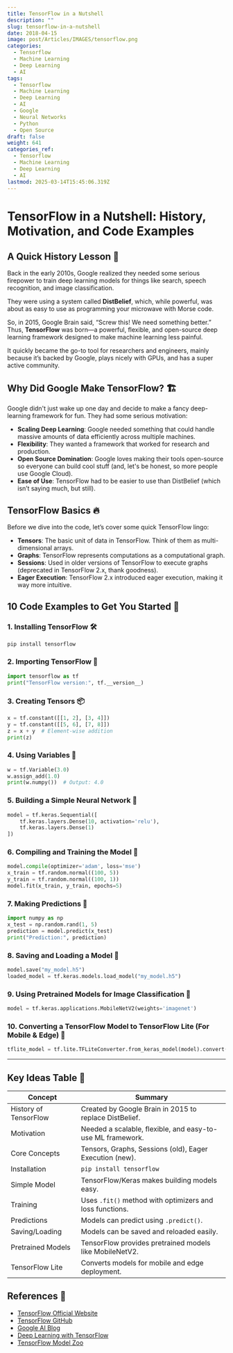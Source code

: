 ```yaml
---
title: TensorFlow in a Nutshell
description: ""
slug: tensorflow-in-a-nutshell
date: 2018-04-15
image: post/Articles/IMAGES/tensorflow.png
categories:
  - Tensorflow
  - Machine Learning
  - Deep Learning
  - AI
tags:
  - Tensorflow
  - Machine Learning
  - Deep Learning
  - AI
  - Google
  - Neural Networks
  - Python
  - Open Source
draft: false
weight: 641
categories_ref:
  - Tensorflow
  - Machine Learning
  - Deep Learning
  - AI
lastmod: 2025-03-14T15:45:06.319Z
---
```

# TensorFlow in a Nutshell: History, Motivation, and Code Examples

## A Quick History Lesson 📜

Back in the early 2010s, Google realized they needed some serious firepower to train deep learning models for things like search, speech recognition, and image classification.

They were using a system called **DistBelief**, which, while powerful, was about as easy to use as programming your microwave with Morse code.

So, in 2015, Google Brain said, “Screw this! We need something better.” Thus, **TensorFlow** was born—a powerful, flexible, and open-source deep learning framework designed to make machine learning less painful.

It quickly became the go-to tool for researchers and engineers, mainly because it’s backed by Google, plays nicely with GPUs, and has a super active community.

## Why Did Google Make TensorFlow? 🏗️

Google didn't just wake up one day and decide to make a fancy deep-learning framework for fun. They had some serious motivation:

* **Scaling Deep Learning**: Google needed something that could handle massive amounts of data efficiently across multiple machines.
* **Flexibility**: They wanted a framework that worked for research and production.
* **Open Source Domination**: Google loves making their tools open-source so everyone can build cool stuff (and, let's be honest, so more people use Google Cloud).
* **Ease of Use**: TensorFlow had to be easier to use than DistBelief (which isn’t saying much, but still).

## TensorFlow Basics 🔥

Before we dive into the code, let’s cover some quick TensorFlow lingo:

* **Tensors**: The basic unit of data in TensorFlow. Think of them as multi-dimensional arrays.
* **Graphs**: TensorFlow represents computations as a computational graph.
* **Sessions**: Used in older versions of TensorFlow to execute graphs (deprecated in TensorFlow 2.x, thank goodness).
* **Eager Execution**: TensorFlow 2.x introduced eager execution, making it way more intuitive.

## 10 Code Examples to Get You Started 🚀

### 1. Installing TensorFlow 🛠️

```python
pip install tensorflow
```

### 2. Importing TensorFlow  🏁

```python
import tensorflow as tf
print("TensorFlow version:", tf.__version__)
```

### 3. Creating Tensors 📦

```python
x = tf.constant([[1, 2], [3, 4]])
y = tf.constant([[5, 6], [7, 8]])
z = x + y  # Element-wise addition
print(z)
```

### 4. Using Variables 🔄

```python
w = tf.Variable(3.0)
w.assign_add(1.0)
print(w.numpy())  # Output: 4.0
```

### 5. Building a Simple Neural Network 🧠

```python
model = tf.keras.Sequential([
    tf.keras.layers.Dense(10, activation='relu'),
    tf.keras.layers.Dense(1)
])
```

### 6. Compiling and Training the Model 🎯

```python
model.compile(optimizer='adam', loss='mse')
x_train = tf.random.normal((100, 5))
y_train = tf.random.normal((100, 1))
model.fit(x_train, y_train, epochs=5)
```

### 7. Making Predictions 🔮

```python
import numpy as np
x_test = np.random.rand(1, 5)
prediction = model.predict(x_test)
print("Prediction:", prediction)
```

### 8. Saving and Loading a Model 💾

```python
model.save("my_model.h5")
loaded_model = tf.keras.models.load_model("my_model.h5")
```

### 9. Using Pretrained Models for Image Classification 📸

```python
model = tf.keras.applications.MobileNetV2(weights='imagenet')
```

### 10. Converting a TensorFlow Model to TensorFlow Lite (For Mobile & Edge) 📱

```python
tflite_model = tf.lite.TFLiteConverter.from_keras_model(model).convert()
```

<!-- 
## Conclusion 🎉

TensorFlow has come a long way from the early days of **DistBelief**.

With its intuitive API, massive community, and Google’s backing, it’s one of the best tools for anyone looking to dive into deep learning.

So go ahead—build that fancy AI model, deploy it on the cloud, and impress your friends (or at least your cat). 😸 -->

***

## Key Ideas Table 📌

| Concept               | Summary                                                    |
| --------------------- | ---------------------------------------------------------- |
| History of TensorFlow | Created by Google Brain in 2015 to replace DistBelief.     |
| Motivation            | Needed a scalable, flexible, and easy-to-use ML framework. |
| Core Concepts         | Tensors, Graphs, Sessions (old), Eager Execution (new).    |
| Installation          | `pip install tensorflow`                                   |
| Simple Model          | TensorFlow/Keras makes building models easy.               |
| Training              | Uses `.fit()` method with optimizers and loss functions.   |
| Predictions           | Models can predict using `.predict()`.                     |
| Saving/Loading        | Models can be saved and reloaded easily.                   |
| Pretrained Models     | TensorFlow provides pretrained models like MobileNetV2.    |
| TensorFlow Lite       | Converts models for mobile and edge deployment.            |

## References 🔗

* [TensorFlow Official Website](https://www.tensorflow.org/)
* [TensorFlow GitHub](https://github.com/tensorflow/tensorflow)
* [Google AI Blog](https://ai.googleblog.com/)
* [Deep Learning with TensorFlow](https://www.deeplearning.ai/)
* [TensorFlow Model Zoo](https://tfhub.dev/)

